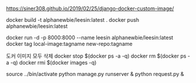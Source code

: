 https://siner308.github.io/2019/02/25/django-docker-custom-image/

docker build -t alphanewbie/leesin:latest .
docker push alphanewbie/leesin:latest

docker run -d -p 8000:8000 --name leesin alphanewbie/leesin:latest
docker tag local-image:tagname new-repo:tagname


도커 이미지 모두 삭제
docker stop $(docker ps -a -q)
docker rm $(docker ps -a -q)
docker rmi $(docker images -q) 


source ../bin/activate
python manage.py runserver &
python request.py &